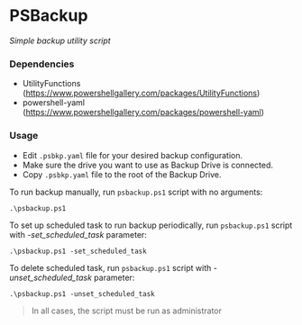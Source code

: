 # PSBackup
*Simple backup utility script*

### Dependencies
- UtilityFunctions (https://www.powershellgallery.com/packages/UtilityFunctions)
- powershell-yaml	(https://www.powershellgallery.com/packages/powershell-yaml)

### Usage
- Edit `.psbkp.yaml` file for your desired backup configuration.
- Make sure the drive you want to use as Backup Drive is connected.
- Copy `.psbkp.yaml` file to the root of the Backup Drive.

To run backup manually, run `psbackup.ps1` script with no arguments:

    .\psbackup.ps1

To set up scheduled task to run backup periodically, run `psbackup.ps1` script with *-set_scheduled_task* parameter:

    .\psbackup.ps1 -set_scheduled_task

To delete scheduled task, run `psbackup.ps1` script with *-unset_scheduled_task* parameter:

    .\psbackup.ps1 -unset_scheduled_task

> In all cases, the script must be run as administrator
